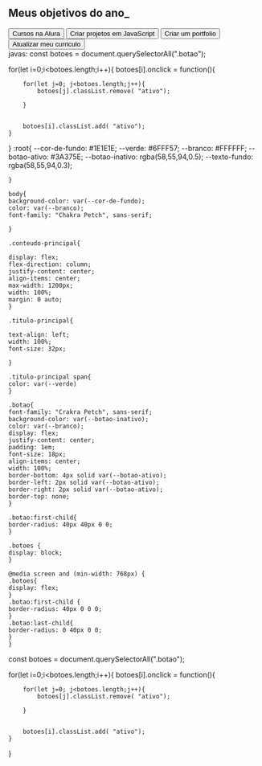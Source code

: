 <!DOCTYPE html>
<html lang="pt-br">
<head>
<meta charset="UTF-8">
<meta name="viewport" content="width=device-width, initial-scale=1.0">
<title>Meus objetivos do ano</title>
<link rel="stylesheet" href="style.css">
</head>
<body>
<section class="conteudo-principal"></section>
<h2 class="titulo-principal">Meus objetivos do ano<span>_</span></h2>
<div class="botoes">
<button class="botao">Cursos na Alura</button>
<button class="botao">Criar projetos em JavaScript</button>
<button class="botao">Criar um portfolio</button>
<button class="botao">Atualizar meu curriculo</button>

</div>

</body>
</html>
javas:
const botoes = document.querySelectorAll(".botao");

for(let i=0;i<botoes.length;i++){
    botoes[i].onclick = function(){

        for(let j=0; j<botoes.length;j++){
            botoes[j].classList.remove( "ativo");

        }


        botoes[i].classList.add( "ativo");
    }
   
}
:root{
    --cor-de-fundo: #1E1E1E;
    --verde: #6FFF57;
    --branco: #FFFFFF;
    --botao-ativo: #3A375E;
    --botao-inativo: rgba(58,55,94,0.5);
    --texto-fundo: rgba(58,55,94,0.3);
    
    }
    
    body{
    background-color: var(--cor-de-fundo);
    color: var(--branco);
    font-family: "Chakra Petch", sans-serif;
    
    }
    
    .conteudo-principal{
    
    display: flex;
    flex-direction: column;
    justify-content: center;
    align-items: center;
    max-width: 1200px;
    width: 100%;
    margin: 0 auto;
    }
    
    .titulo-principal{
    
    text-align: left;
    width: 100%;
    font-size: 32px;
    
    }
    
    .titulo-principal span{
    color: var(--verde)
    }
    
    .botao{
    font-family: "Crakra Petch", sans-serif;
    background-color: var(--botao-inativo);
    color: var(--branco);
    display: flex;
    justify-content: center;
    padding: 1em;
    font-size: 18px;
    align-items: center;
    width: 100%;
    border-bottom: 4px solid var(--botao-ativo);
    border-left: 2px solid var(--botao-ativo);
    border-right: 2px solid var(--botao-ativo);
    border-top: none;
    }
    
    .botao:first-child{
    border-radius: 40px 40px 0 0;
    }
    
    .botoes {
    display: block;
    }
    
    @media screen and (min-width: 768px) {
    .botoes{
    display: flex;
    }
    .botao:first-child {
    border-radius: 40px 0 0 0;
    }
    .botao:last-child{
    border-radius: 0 40px 0 0;
    }
    }
const botoes = document.querySelectorAll(".botao");

for(let i=0;i<botoes.length;i++){
    botoes[i].onclick = function(){

        for(let j=0; j<botoes.length;j++){
            botoes[j].classList.remove( "ativo");

        }


        botoes[i].classList.add( "ativo");
    }
   
}
    
